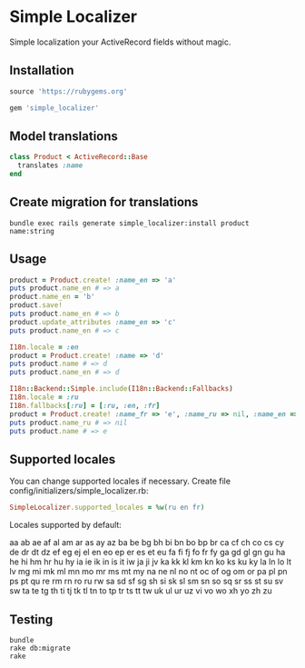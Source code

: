 # Simple Localizer

Simple localization your ActiveRecord fields without magic.

## Installation

```ruby
source 'https://rubygems.org'

gem 'simple_localizer'
```

## Model translations

```ruby
class Product < ActiveRecord::Base
  translates :name
end
```

## Create migration for translations

```console
bundle exec rails generate simple_localizer:install product name:string
```

## Usage

```ruby
product = Product.create! :name_en => 'a'
puts product.name_en # => a
product.name_en = 'b'
product.save!
puts product.name_en # => b
product.update_attributes :name_en => 'c'
puts product.name_en # => c

I18n.locale = :en
product = Product.create! :name => 'd'
puts product.name # => d
puts product.name_en # => d

I18n::Backend::Simple.include(I18n::Backend::Fallbacks)
I18n.locale = :ru
I18n.fallbacks[:ru] = [:ru, :en, :fr]
product = Product.create! :name_fr => 'e', :name_ru => nil, :name_en => nil
puts product.name_ru # => nil
puts product.name # => e
```

## Supported locales
You can change supported locales if necessary. Create file </pre>config/initializers/simple_localizer.rb</pre>:

```ruby
SimpleLocalizer.supported_locales = %w(ru en fr)
```

Locales ​​supported by default:

aa ab ae af al am ar as ay az
ba be bg bh bi bn bo bp br ca
cf ch co cs cy de dr dt dz ef
eg ej el en eo ep er es et eu
fa fi fj fo fr fy ga gd gl gn
gu ha he hi hm hr hu hy ia ie
ik in is it iw ja ji jv ka kk
kl km kn ko ks ku ky la ln lo
lt lv mg mi mk ml mn mo mr ms
mt my na ne nl no nt oc of og
om or pa pl pn ps pt qu re rm
rn ro ru rw sa sd sf sg sh si
sk sl sm sn so sq sr ss st su
sv sw ta te tg th ti tj tk tl
tn to tp tr ts tt tw uk ul ur
uz vi vo wo xh yo zh zu


## Testing

```
bundle
rake db:migrate
rake
```
